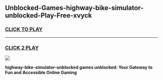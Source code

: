 
## Unblocked-Games-highway-bike-simulator-unblocked-Play-Free-xvyck
<h3>
<a href="https://premium76.site?title=highway-bike-simulator-unblocked&ref=12A">CLICK TO PLAY</a></h3>
<hr>

<h3>
<a href="https://premium76.site?title=highway-bike-simulator-unblocked&ref=12A">CLICK 2 PLAY</a>
  
</h3>

<a href="https://premium76.site?title=highway-bike-simulator-unblocked&ref=12A"><img src="https://clearcache.store/games.png"></a>


**highway-bike-simulator-unblocked games unblocked: Your Gateway to Fun and Accessible Online Gaming**

